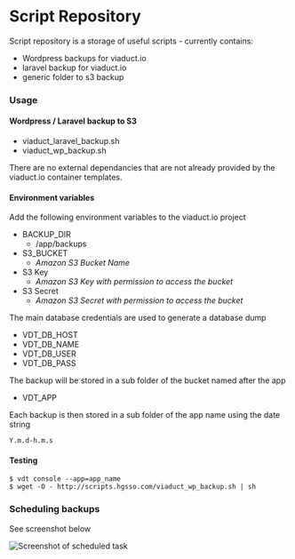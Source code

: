 # Script Repository

Script repository is a storage of useful scripts - currently contains:

  - Wordpress backups for viaduct.io
  - laravel backup for viaduct.io
  - generic folder to s3 backup

### Usage
#### Wordpress / Laravel backup to S3
- viaduct_laravel_backup.sh
- viaduct_wp_backup.sh
 
There are no external dependancies that are not already provided by the viaduct.io container templates.

#### Environment variables
Add the following environment variables to the viaduct.io project
- BACKUP_DIR
  - /app/backups
- S3_BUCKET
  - *Amazon S3 Bucket Name*
- S3 Key
    - *Amazon S3 Key with permission to access the bucket*
- S3 Secret
    - *Amazon S3 Secret with permission to access the bucket*

The main database credentials are used to generate a database dump
- VDT_DB_HOST
- VDT_DB_NAME
- VDT_DB_USER
- VDT_DB_PASS

The backup will be stored in a sub folder of the bucket named after the app
- VDT_APP

Each backup is then stored in a sub folder of the app name using the date string
```
Y.m.d-h.m.s
```

#### Testing
```
$ vdt console --app=app_name
$ wget -O - http://scripts.hgsso.com/viaduct_wp_backup.sh | sh
```

### Scheduling backups
See screenshot below

![Screenshot of scheduled task](http://hgs.so/screenshots/viaduct-scheduled-backup.png)
